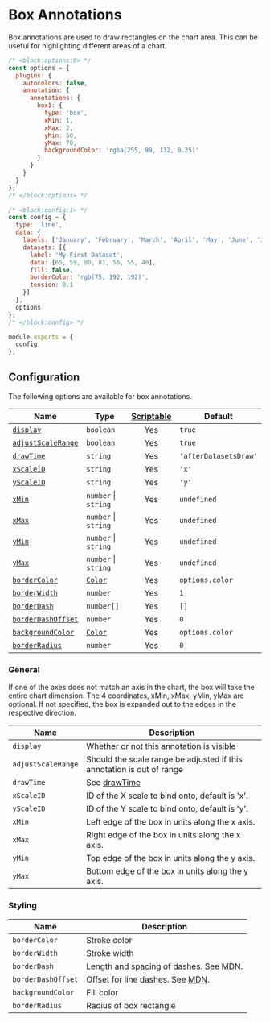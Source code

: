 # Box Annotations

Box annotations are used to draw rectangles on the chart area. This can be useful for highlighting different areas of a chart.

```js chart-editor
/* <block:options:0> */
const options = {
  plugins: {
    autocolors: false,
    annotation: {
      annotations: {
        box1: {
          type: 'box',
          xMin: 1,
          xMax: 2,
          yMin: 50,
          yMax: 70,
          backgroundColor: 'rgba(255, 99, 132, 0.25)'
        }
      }
    }
  }
};
/* </block:options> */

/* <block:config:1> */
const config = {
  type: 'line',
  data: {
    labels: ['January', 'February', 'March', 'April', 'May', 'June', 'July'],
    datasets: [{
      label: 'My First Dataset',
      data: [65, 59, 80, 81, 56, 55, 40],
      fill: false,
      borderColor: 'rgb(75, 192, 192)',
      tension: 0.1
    }]
  },
  options
};
/* </block:config> */

module.exports = {
  config
};
```

## Configuration

The following options are available for box annotations.

| Name | Type | [Scriptable](../options#scriptable-options) | Default
| ---- | ---- | :----: | ----
| [`display`](#general) | `boolean` | Yes | `true`
| [`adjustScaleRange`](#general) | `boolean` | Yes | `true`
| [`drawTime`](#general) | `string` | Yes | `'afterDatasetsDraw'`
| [`xScaleID`](#general) | `string` | Yes | `'x'`
| [`yScaleID`](#general) | `string` | Yes | `'y'`
| [`xMin`](#general) | `number` \| `string` | Yes | `undefined`
| [`xMax`](#general) | `number` \| `string` | Yes | `undefined`
| [`yMin`](#general) | `number` \| `string` | Yes | `undefined`
| [`yMax`](#general) | `number` \| `string` | Yes | `undefined`
| [`borderColor`](#styling) | [`Color`](../options#color) | Yes | `options.color`
| [`borderWidth`](#styling) | `number`| Yes | `1`
| [`borderDash`](#styling) | `number[]`| Yes | `[]`
| [`borderDashOffset`](#styling) | `number`| Yes | `0`
| [`backgroundColor`](#styling) | [`Color`](../options#color) | Yes | `options.color`
| [`borderRadius`](#styling) | `number` | Yes | `0`

### General

If one of the axes does not match an axis in the chart, the box will take the entire chart dimension. The 4 coordinates, xMin, xMax, yMin, yMax are optional. If not specified, the box is expanded out to the edges in the respective direction.

| Name | Description |
| ---- | ---- |
| `display` | Whether or not this annotation is visible
| `adjustScaleRange` | Should the scale range be adjusted if this annotation is out of range
| `drawTime` | See [drawTime](../options#draw-time)
| `xScaleID` | ID of the X scale to bind onto, default is 'x'.
| `yScaleID` | ID of the Y scale to bind onto, default is 'y'.
| `xMin` | Left edge of the box in units along the x axis.
| `xMax` | Right edge of the box in units along the x axis.
| `yMin` | Top edge of the box in units along the y axis.
| `yMax` | Bottom edge of the box in units along the y axis.

### Styling

| Name | Description |
| ---- | ---- |
| `borderColor` | Stroke color
| `borderWidth` | Stroke width
| `borderDash` | Length and spacing of dashes. See [MDN](https://developer.mozilla.org/en-US/docs/Web/API/CanvasRenderingContext2D/setLineDash).
| `borderDashOffset` | Offset for line dashes. See [MDN](https://developer.mozilla.org/en-US/docs/Web/API/CanvasRenderingContext2D/lineDashOffset).
| `backgroundColor` | Fill color
| `borderRadius` | Radius of box rectangle

